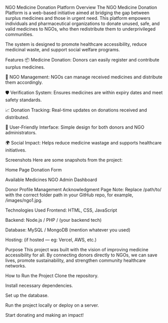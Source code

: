 NGO Medicine Donation Platform
Overview
The NGO Medicine Donation Platform is a web-based initiative aimed at bridging the gap between surplus medicines and those in urgent need. This platform empowers individuals and pharmaceutical organizations to donate unused, safe, and valid medicines to NGOs, who then redistribute them to underprivileged communities.

The system is designed to promote healthcare accessibility, reduce medicinal waste, and support social welfare programs.

Features
📦 Medicine Donation: Donors can easily register and contribute surplus medicines.

🏥 NGO Management: NGOs can manage received medicines and distribute them accordingly.

🛡️ Verification System: Ensures medicines are within expiry dates and meet safety standards.

📈 Donation Tracking: Real-time updates on donations received and distributed.

👥 User-Friendly Interface: Simple design for both donors and NGO administrators.

🌍 Social Impact: Helps reduce medicine wastage and supports healthcare initiatives.

Screenshots
Here are some snapshots from the project:


Home Page	Donation Form

Available Medicines	NGO Admin Dashboard

Donor Profile Management	Acknowledgment Page
Note: Replace /path/to/ with the correct folder path in your GitHub repo, for example, /images/ngo1.jpg.

Technologies Used
Frontend: HTML, CSS, JavaScript

Backend: Node.js / PHP / (your backend tech)

Database: MySQL / MongoDB (mention whatever you used)

Hosting: (if hosted — eg: Vercel, AWS, etc.)

Purpose
This project was built with the vision of improving medicine accessibility for all. By connecting donors directly to NGOs, we can save lives, promote sustainability, and strengthen community healthcare networks.

How to Run the Project
Clone the repository.

Install necessary dependencies.

Set up the database.

Run the project locally or deploy on a server.

Start donating and making an impact!

